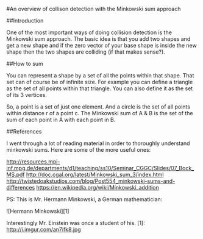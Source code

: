 #An overview of collison detection with the Minkowski sum approach

##Introduction

One of the most important ways of doing collision detection is the Minkowski sum approach. The basic idea is that you add two shapes and get a new shape and if the zero vector of your base shape is inside the new shape then the two shapes are colliding (if that makes sense?).

##How to sum

You can represent a shape by a set of all the points within that shape. That set can of course be of infinite size. For example you can define a triangle as the set of all points within that triangle. You can also define it as the set of its 3 vertices.

So, a point is a set of just one element. And a circle is the set of all points within distance r of a point c. The Minkowski sum of A & B is the set of the sum of each point in A with each point in B.

##References

I went through a lot of reading material in order to thoroughly understand minkowski sums. Here are some of the more useful ones:

http://resources.mpi-inf.mpg.de/departments/d1/teaching/ss10/Seminar_CGGC/Slides/07_Bock_MS.pdf
http://doc.cgal.org/latest/Minkowski_sum_3/index.html
http://twistedoakstudios.com/blog/Post554_minkowski-sums-and-differences
https://en.wikipedia.org/wiki/Minkowski_addition

PS: This is Mr. Hermann Minkowski, a German mathematician:

![Hermann Minkowski][1]

Interestingly Mr. Einstein was once a student of his.
[1]: http://i.imgur.com/an7ifk8.jpg
